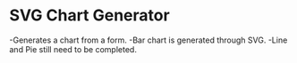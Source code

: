 # SVG Chart Generator
-Generates a chart from a form.
-Bar chart is generated through SVG.
-Line and Pie still need to be completed.
